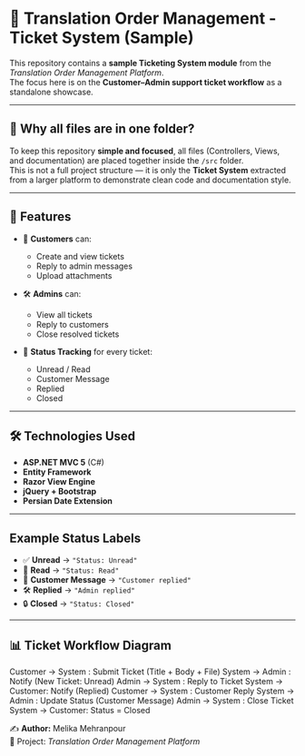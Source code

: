 # 🎫 Translation Order Management - Ticket System (Sample)

This repository contains a **sample Ticketing System module** from the *Translation Order Management Platform*.  
The focus here is on the **Customer–Admin support ticket workflow** as a standalone showcase.

---

## 📌 Why all files are in one folder?

To keep this repository **simple and focused**, all files (Controllers, Views, and documentation) are placed together inside the `/src` folder.  
This is not a full project structure — it is only the **Ticket System** extracted from a larger platform to demonstrate clean code and documentation style.

---

## 🚀 Features

- 👤 **Customers** can:
  - Create and view tickets  
  - Reply to admin messages  
  - Upload attachments  

- 🛠️ **Admins** can:
  - View all tickets  
  - Reply to customers  
  - Close resolved tickets  

- 🔔 **Status Tracking** for every ticket:
  - Unread / Read  
  - Customer Message  
  - Replied  
  - Closed  

---

## 🛠️ Technologies Used

- **ASP.NET MVC 5** (C#)  
- **Entity Framework**  
- **Razor View Engine**  
- **jQuery + Bootstrap**  
- **Persian Date Extension**  

---

## Example Status Labels

- ✅ **Unread** → `"Status: Unread"`  
- 📖 **Read** → `"Status: Read"`  
- 📨 **Customer Message** → `"Customer replied"`  
- 🛠️ **Replied** → `"Admin replied"`  
- 🔒 **Closed** → `"Status: Closed"`  

---

## 📊 Ticket Workflow Diagram

Customer        → System  : Submit Ticket (Title + Body + File)
System          → Admin   : Notify (New Ticket: Unread)
Admin           → System  : Reply to Ticket
System          → Customer: Notify (Replied)
Customer        → System  : Customer Reply
System          → Admin   : Update Status (Customer Message)
Admin           → System  : Close Ticket
System          → Customer: Status = Closed


✍️ **Author:** Melika Mehranpour  
📌 Project: *Translation Order Management Platform*  
